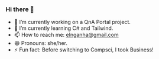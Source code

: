 ### Hi there 👋

- 🔭 I’m currently working on a QnA Portal project.
- 🌱 I’m currently learning C# and Tailwind.
- 📫 How to reach me: elnganha@gmail.com
- 😄 Pronouns: she/her.
- ⚡ Fun fact: Before switching to Compsci, I took Business!
